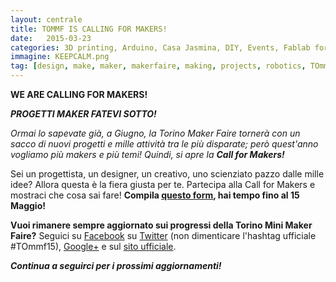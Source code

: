 ```yaml
---
layout: centrale
title: TOMMF IS CALLING FOR MAKERS!
date:   2015-03-23
categories: 3D printing, Arduino, Casa Jasmina, DIY, Events, Fablab for Kids, Maker Faire, Mini Maker Faire, News, Robotic Arm, Workshop
immagine: KEEPCALM.png
tag: [design, make, maker, makerfaire, making, projects, robotics, TOmmf, TOmmf15, torino]
---
```

**WE ARE CALLING FOR MAKERS!**

***PROGETTI MAKER FATEVI SOTTO!***

*Ormai lo sapevate già, a Giugno, la Torino Maker Faire tornerà con un sacco di nuovi progetti e mille attività tra le più disparate; però quest'anno vogliamo più makers e più temi!
Quindi, si apre la* ***Call for Makers!***

Sei un progettista, un designer, un creativo, uno scienziato pazzo dalle mille idee?
Allora questa è la fiera giusta per te. Partecipa alla Call for Makers e mostraci che cosa sai fare!
**Compila [questo form](http://makerfairetorino.com/call-for-makers/?lang=en), hai tempo fino al 15 Maggio!**

**Vuoi rimanere sempre aggiornato sui progressi della Torino Mini Maker Faire?**
Seguici su [Facebook](https://www.facebook.com/torinominimakerfaire) su [Twitter](https://twitter.com/TOmakerfaire) (non dimenticare l'hashtag ufficiale #TOmmf15), [Google+](https://plus.google.com/111152640765964617363/posts) e sul [sito ufficiale](http://makerfairetorino.com/?lang=en).

***Continua a seguirci per i prossimi aggiornamenti!***
